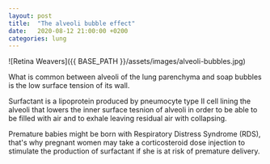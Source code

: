 ```yaml
---
layout: post
title:  "The alveoli bubble effect"
date:   2020-08-12 21:00:00 +0200
categories: lung
---
```


![Retina Weavers]({{ BASE_PATH }}/assets/images/alveoli-bubbles.jpg)

What is common between alveoli of the lung parenchyma and soap bubbles is the low surface tension of its wall.

Surfactant is a lipoprotein produced by pneumocyte type II cell lining the alveoli that lowers the inner surface tesnion of alveoli in order to be able to be filled with air and to exhale leaving residual air with collapsing.

Premature babies might be born with Respiratory Distress Syndrome (RDS), that's why pregnant women may take a corticosteroid dose injection to stimulate the production of surfactant if she is at risk of premature delivery.
